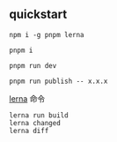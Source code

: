 <!--
 * @Author: tackchen
 * @Date: 2022-10-23 21:35:28
 * @Description: Coding something
-->
## quickstart

```
npm i -g pnpm lerna
```

```
pnpm i

pnpm run dev

pnpm run publish -- x.x.x
```

[lerna](https://www.lernajs.cn/) 命令

```
lerna run build
lerna changed
lerna diff
```

<!-- /*
1. 桌子糖盒 人手一份

爱多多喜糖 4 * 100 = 400 元

2. 大礼盒

香烟 50元
毛巾 7元
糕 7元
盒子 6元
费列罗 5元 （2颗+盒子）
德芙 1元
紫皮糖 1.2元 （0.3*4）
大白兔 1.2元 （0.3*4）
香皂 7元
*/ -->
